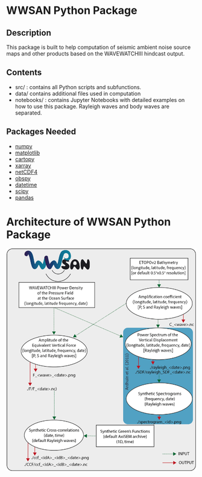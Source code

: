 # WWSAN Python Package

## Description
This package is built to help computation of seismic ambient noise source maps and other products based on the WAVEWATCHIII hindcast output.

## Contents
- src/ : contains all Python scripts and subfunctions.
- data/ contains additional files used in computation
- notebooks/ : contains Jupyter Notebooks with detailed examples on how to use this package. Rayleigh waves and body waves are separated.

## Packages Needed
- [numpy](https://numpy.org/doc/stable/)
- [matplotlib](https://matplotlib.org/stable/)
- [cartopy](https://scitools.org.uk/cartopy/docs/latest/index.html)
- [xarray](https://docs.xarray.dev/en/stable/)
- [netCDF4](https://unidata.github.io/netcdf4-python/)
- [obspy](https://docs.obspy.org/)
- [datetime](https://docs.python.org/3/library/datetime.html)
- [scipy](https://scipy.org/)
- [pandas](https://pandas.pydata.org/pandas-docs/version/2.1.4/index.html)

# Architecture of WWSAN Python Package

![Scheme showing the different codes and Notebooks present in this repository and how they connect.](./package_archi.png)
